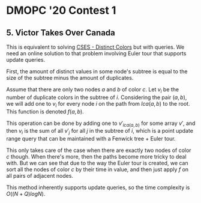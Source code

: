 # DMOPC '20 Contest 1

## 5. Victor Takes Over Canada
This is equivalent to solving [CSES - Distinct Colors](https://cses.fi/problemset/task/1139) but with queries. We need an online solution to that problem involving Euler tour that supports update queries.

First, the amount of distinct values in some node's subtree is equal to the size of the subtree minus the amount of duplicates.

Assume that there are only two nodes $a$ and $b$ of color $c$. Let $v_i$ be the number of duplicate colors in the subtree of $i$. Considering the pair $(a,b)$, we will add one to $v_i$ for every node $i$ on the path from $lca(a,b)$ to the root. This function is denoted $f(a,b)$.

This operation can be done by adding one to $v'_{lca(a,b)}$ for some array $v'$, and then $v_i$ is the sum of all $v'_j$ for all $j$ in the subtree of $i$, which is a point update range query that can be maintained with a Fenwick tree + Euler tour.

This only takes care of the case when there are exactly two nodes of color $c$ though. When there's more, then the paths become more tricky to deal with. But we can see that due to the way the Euler tour is created, we can sort all the nodes of color $c$ by their time in value, and then just apply $f$ on all pairs of adjacent nodes.

This method inherently supports update queries, so the time complexity is $O((N+Q)logN)$.